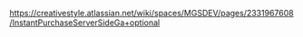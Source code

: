 https://creativestyle.atlassian.net/wiki/spaces/MGSDEV/pages/2331967608/InstantPurchaseServerSideGa+optional
